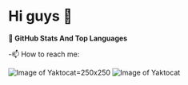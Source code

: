 # Hi guys 🥳

**📌 GitHub Stats And Top Languages**

-📫 How to reach me:




![Image of Yaktocat ]("https://i.pinimg.com/originals/32/57/31/325731898416cd08042a1c4e8e884506.png" )=250x250
![Image of Yaktocat](https://octodex.github.com/images/yaktocat.png)










<!--
**MuharremCandan/MuharremCandan** is a ✨ _special_ ✨ repository because its `README.md` (this file) appears on your GitHub profile.

Here are some ideas to get you started:

- 🔭 I’m currently working on ...
- 🌱 I’m currently learning ...
- 👯 I’m looking to collaborate on ...
- 🤔 I’m looking for help with ...
- 💬 Ask me about ...
- 📫 How to reach me: ...
- 😄 Pronouns: ...
- ⚡ Fun fact: ...
-->
